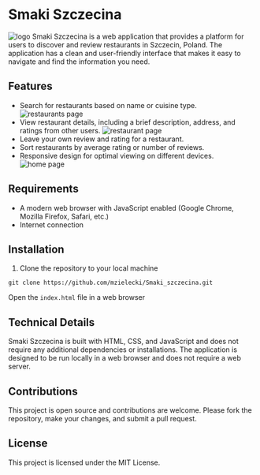 # Smaki Szczecina
![logo](https://media.discordapp.net/attachments/895001968915931196/956855028860194816/unknown.png)
Smaki Szczecina is a web application that provides a platform for users to discover and review restaurants in Szczecin, Poland. The application has a clean and user-friendly interface that makes it easy to navigate and find the information you need.

## Features
* Search for restaurants based on name or cuisine type.
![restaurants page](https://media.discordapp.net/attachments/895001968915931196/908710966437486664/bloki.jpg)
* View restaurant details, including a brief description, address, and ratings from other users.
![restaurant page](https://media.discordapp.net/attachments/895001968915931196/949981579810324531/unknown.png)
* Leave your own review and rating for a restaurant.
* Sort restaurants by average rating or number of reviews.
* Responsive design for optimal viewing on different devices.
![home page](https://media.discordapp.net/attachments/895001968915931196/896793965335027742/Home.png)
## Requirements
* A modern web browser with JavaScript enabled (Google Chrome, Mozilla Firefox, Safari, etc.)
* Internet connection
## Installation
1. Clone the repository to your local machine
```
git clone https://github.com/mzielecki/Smaki_szczecina.git
```
Open the `index.html` file in a web browser

## Technical Details
Smaki Szczecina is built with HTML, CSS, and JavaScript and does not require any additional dependencies or installations. The application is designed to be run locally in a web browser and does not require a web server.

## Contributions
This project is open source and contributions are welcome. Please fork the repository, make your changes, and submit a pull request.

## License
This project is licensed under the MIT License.

